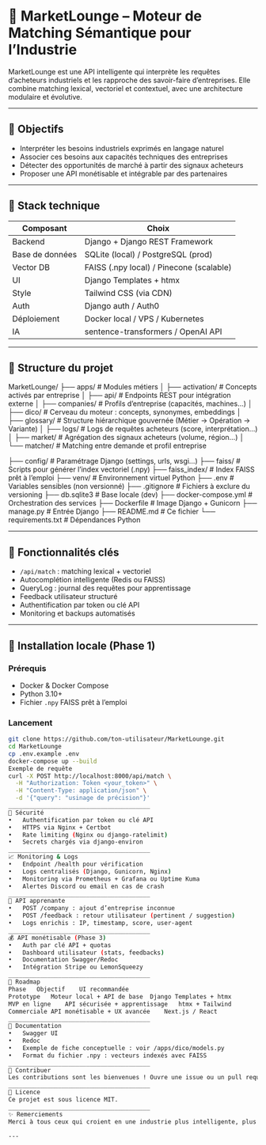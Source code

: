 # 🧠 MarketLounge – Moteur de Matching Sémantique pour l’Industrie

MarketLounge est une API intelligente qui interprète les requêtes d’acheteurs industriels et les rapproche des savoir-faire d’entreprises. Elle combine matching lexical, vectoriel et contextuel, avec une architecture modulaire et évolutive.

---

## 🚀 Objectifs

- Interpréter les besoins industriels exprimés en langage naturel
- Associer ces besoins aux capacités techniques des entreprises
- Détecter des opportunités de marché à partir des signaux acheteurs
- Proposer une API monétisable et intégrable par des partenaires

---

## 🧱 Stack technique

| Composant       | Choix                                 |
|----------------|----------------------------------------|
| Backend         | Django + Django REST Framework         |
| Base de données | SQLite (local) / PostgreSQL (prod)     |
| Vector DB       | FAISS (.npy local) / Pinecone (scalable) |
| UI              | Django Templates + htmx                |
| Style           | Tailwind CSS (via CDN)                 |
| Auth            | Django auth / Auth0                    |
| Déploiement     | Docker local / VPS / Kubernetes        |
| IA              | sentence-transformers / OpenAI API     |

---

## 📁 Structure du projet

MarketLounge/ 
├── apps/ # Modules métiers │ 
	├── activation/ # Concepts activés par entreprise │ 
	├── api/ # Endpoints REST pour intégration externe │ 
	├── companies/ # Profils d’entreprise (capacités, machines…) │ 
	├── dico/ # Cerveau du moteur : concepts, synonymes, embeddings │ 
	├── glossary/ # Structure hiérarchique gouvernée (Métier → Opération → Variante) │ 
	├── logs/ # Logs de requêtes acheteurs (score, interprétation…) │ 
	├── market/ # Agrégation des signaux acheteurs (volume, région…) │ 
	└── matcher/ # Matching entre demande et profil entreprise 

├── config/ # Paramétrage Django (settings, urls, wsgi…) 
├── faiss/ # Scripts pour générer l’index vectoriel (.npy) 
├── faiss_index/ # Index FAISS prêt à l’emploi 
├── venv/ # Environnement virtuel Python 
├── .env # Variables sensibles (non versionné) 
├── .gitignore # Fichiers à exclure du versioning 
├── db.sqlite3 # Base locale (dev) 
├── docker-compose.yml # Orchestration des services 
├── Dockerfile # Image Django + Gunicorn 
├── manage.py # Entrée Django 
├── README.md # Ce fichier 
└── requirements.txt # Dépendances Python

---

## 🧪 Fonctionnalités clés

- `/api/match` : matching lexical + vectoriel
- Autocomplétion intelligente (Redis ou FAISS)
- QueryLog : journal des requêtes pour apprentissage
- Feedback utilisateur structuré
- Authentification par token ou clé API
- Monitoring et backups automatisés

---

## 🧰 Installation locale (Phase 1)

### Prérequis

- Docker & Docker Compose
- Python 3.10+
- Fichier `.npy` FAISS prêt à l’emploi

### Lancement

```bash
git clone https://github.com/ton-utilisateur/MarketLounge.git
cd MarketLounge
cp .env.example .env
docker-compose up --build
Exemple de requête
curl -X POST http://localhost:8000/api/match \
  -H "Authorization: Token <your_token>" \
  -H "Content-Type: application/json" \
  -d '{"query": "usinage de précision"}'
________________________________________
🔐 Sécurité
•	Authentification par token ou clé API
•	HTTPS via Nginx + Certbot
•	Rate limiting (Nginx ou django-ratelimit)
•	Secrets chargés via django-environ
________________________________________
📈 Monitoring & Logs
•	Endpoint /health pour vérification
•	Logs centralisés (Django, Gunicorn, Nginx)
•	Monitoring via Prometheus + Grafana ou Uptime Kuma
•	Alertes Discord ou email en cas de crash
________________________________________
🧠 API apprenante
•	POST /company : ajout d’entreprise inconnue
•	POST /feedback : retour utilisateur (pertinent / suggestion)
•	Logs enrichis : IP, timestamp, score, user-agent
________________________________________
💰 API monétisable (Phase 3)
•	Auth par clé API + quotas
•	Dashboard utilisateur (stats, feedbacks)
•	Documentation Swagger/Redoc
•	Intégration Stripe ou LemonSqueezy
________________________________________
🧭 Roadmap
Phase	Objectif	UI recommandée
Prototype	Moteur local + API de base	Django Templates + htmx
MVP en ligne	API sécurisée + apprentissage	htmx + Tailwind
Commerciale	API monétisable + UX avancée	Next.js / React
________________________________________
📄 Documentation
•	Swagger UI
•	Redoc
•	Exemple de fiche conceptuelle : voir /apps/dico/models.py
•	Format du fichier .npy : vecteurs indexés avec FAISS
________________________________________
🤝 Contribuer
Les contributions sont les bienvenues ! Ouvre une issue ou un pull request pour proposer une amélioration ou corriger un bug.
________________________________________
📜 Licence
Ce projet est sous licence MIT.
________________________________________
✨ Remerciements
Merci à tous ceux qui croient en une industrie plus intelligente, plus connectée, et plus accessible.

---

